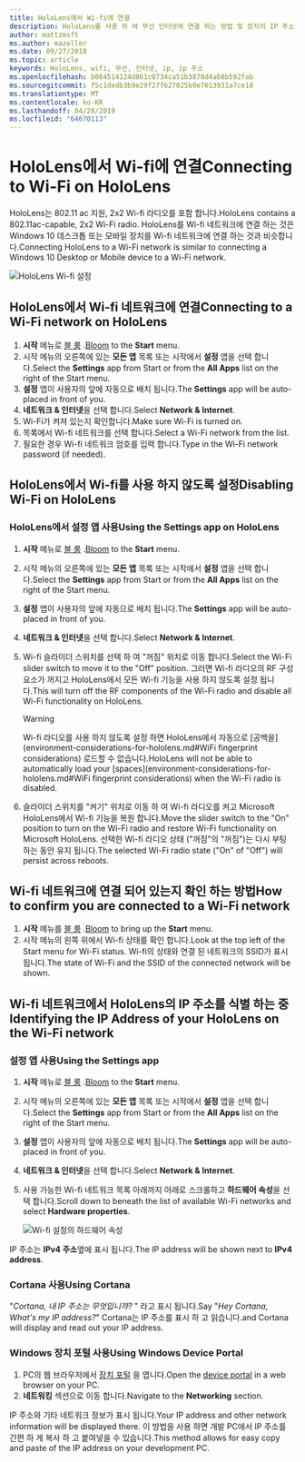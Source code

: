 ```yaml
---
title: HoloLens에서 Wi-fi에 연결
description: HoloLens를 사용 하 여 무선 인터넷에 연결 하는 방법 및 장치의 IP 주소를 식별 하는 방법에 대 한 지침입니다.
author: mattzmsft
ms.author: mazeller
ms.date: 09/27/2018
ms.topic: article
keywords: HoloLens, wifi, 무선, 인터넷, ip, ip 주소
ms.openlocfilehash: b064514124d861c0734ca51b3878d4a68b592fab
ms.sourcegitcommit: f5c1dedb3b9e29f27f627025b9e7613931a7ce18
ms.translationtype: MT
ms.contentlocale: ko-KR
ms.lasthandoff: 04/28/2019
ms.locfileid: "64670113"
---
```

# <a name="connecting-to-wi-fi-on-hololens"></a><span data-ttu-id="26fd6-104">HoloLens에서 Wi-fi에 연결</span><span class="sxs-lookup"><span data-stu-id="26fd6-104">Connecting to Wi-Fi on HoloLens</span></span>

<span data-ttu-id="26fd6-105">HoloLens는 802.11 ac 지원, 2x2 Wi-fi 라디오를 포함 합니다.</span><span class="sxs-lookup"><span data-stu-id="26fd6-105">HoloLens contains a 802.11ac-capable, 2x2 Wi-Fi radio.</span></span> <span data-ttu-id="26fd6-106">HoloLens를 Wi-fi 네트워크에 연결 하는 것은 Windows 10 데스크톱 또는 모바일 장치를 Wi-fi 네트워크에 연결 하는 것과 비슷합니다.</span><span class="sxs-lookup"><span data-stu-id="26fd6-106">Connecting HoloLens to a Wi-Fi network is similar to connecting a Windows 10 Desktop or Mobile device to a Wi-Fi network.</span></span>

![HoloLens Wi-fi 설정](images/wifi-hololens-600px.jpg)

## <a name="connecting-to-a-wi-fi-network-on-hololens"></a><span data-ttu-id="26fd6-108">HoloLens에서 Wi-fi 네트워크에 연결</span><span class="sxs-lookup"><span data-stu-id="26fd6-108">Connecting to a Wi-Fi network on HoloLens</span></span>

1. <span data-ttu-id="26fd6-109">**시작** 메뉴로 [블 룸](gestures.md#bloom) .</span><span class="sxs-lookup"><span data-stu-id="26fd6-109">[Bloom](gestures.md#bloom) to the **Start** menu.</span></span>
2. <span data-ttu-id="26fd6-110">시작 메뉴의 오른쪽에 있는 **모든 앱** 목록 또는 시작에서 **설정** 앱을 선택 합니다.</span><span class="sxs-lookup"><span data-stu-id="26fd6-110">Select the **Settings** app from Start or from the **All Apps** list on the right of the Start menu.</span></span>
3. <span data-ttu-id="26fd6-111">**설정** 앱이 사용자의 앞에 자동으로 배치 됩니다.</span><span class="sxs-lookup"><span data-stu-id="26fd6-111">The **Settings** app will be auto-placed in front of you.</span></span>
4. <span data-ttu-id="26fd6-112">**네트워크 & 인터넷**을 선택 합니다.</span><span class="sxs-lookup"><span data-stu-id="26fd6-112">Select **Network & Internet**.</span></span>
5. <span data-ttu-id="26fd6-113">Wi-Fi가 켜져 있는지 확인합니다.</span><span class="sxs-lookup"><span data-stu-id="26fd6-113">Make sure Wi-Fi is turned on.</span></span>
6. <span data-ttu-id="26fd6-114">목록에서 Wi-fi 네트워크를 선택 합니다.</span><span class="sxs-lookup"><span data-stu-id="26fd6-114">Select a Wi-Fi network from the list.</span></span>
7. <span data-ttu-id="26fd6-115">필요한 경우 Wi-fi 네트워크 암호를 입력 합니다.</span><span class="sxs-lookup"><span data-stu-id="26fd6-115">Type in the Wi-Fi network password (if needed).</span></span>

## <a name="disabling-wi-fi-on-hololens"></a><span data-ttu-id="26fd6-116">HoloLens에서 Wi-fi를 사용 하지 않도록 설정</span><span class="sxs-lookup"><span data-stu-id="26fd6-116">Disabling Wi-Fi on HoloLens</span></span>

### <a name="using-the-settings-app-on-hololens"></a><span data-ttu-id="26fd6-117">HoloLens에서 설정 앱 사용</span><span class="sxs-lookup"><span data-stu-id="26fd6-117">Using the Settings app on HoloLens</span></span>

1. <span data-ttu-id="26fd6-118">**시작** 메뉴로 [블 룸](gestures.md#bloom) .</span><span class="sxs-lookup"><span data-stu-id="26fd6-118">[Bloom](gestures.md#bloom) to the **Start** menu.</span></span>
2. <span data-ttu-id="26fd6-119">시작 메뉴의 오른쪽에 있는 **모든 앱** 목록 또는 시작에서 **설정** 앱을 선택 합니다.</span><span class="sxs-lookup"><span data-stu-id="26fd6-119">Select the **Settings** app from Start or from the **All Apps** list on the right of the Start menu.</span></span>
3. <span data-ttu-id="26fd6-120">**설정** 앱이 사용자의 앞에 자동으로 배치 됩니다.</span><span class="sxs-lookup"><span data-stu-id="26fd6-120">The **Settings** app will be auto-placed in front of you.</span></span>
4. <span data-ttu-id="26fd6-121">**네트워크 & 인터넷**을 선택 합니다.</span><span class="sxs-lookup"><span data-stu-id="26fd6-121">Select **Network & Internet**.</span></span>
5. <span data-ttu-id="26fd6-122">Wi-fi 슬라이더 스위치를 선택 하 여 "꺼짐" 위치로 이동 합니다.</span><span class="sxs-lookup"><span data-stu-id="26fd6-122">Select the Wi-Fi slider switch to move it to the "Off" position.</span></span> <span data-ttu-id="26fd6-123">그러면 Wi-fi 라디오의 RF 구성 요소가 꺼지고 HoloLens에서 모든 Wi-fi 기능을 사용 하지 않도록 설정 됩니다.</span><span class="sxs-lookup"><span data-stu-id="26fd6-123">This will turn off the RF components of the Wi-Fi radio and disable all Wi-Fi functionality on HoloLens.</span></span> 

    >[!WARNING]
    ><span data-ttu-id="26fd6-124">Wi-fi 라디오를 사용 하지 않도록 설정 하면 HoloLens에서 자동으로 [공백을](environment-considerations-for-hololens.md#WiFi fingerprint considerations) 로드할 수 없습니다.</span><span class="sxs-lookup"><span data-stu-id="26fd6-124">HoloLens will not be able to automatically load your [spaces](environment-considerations-for-hololens.md#WiFi fingerprint considerations) when the Wi-Fi radio is disabled.</span></span>
    
6. <span data-ttu-id="26fd6-125">슬라이더 스위치를 "켜기" 위치로 이동 하 여 Wi-fi 라디오를 켜고 Microsoft HoloLens에서 Wi-fi 기능을 복원 합니다.</span><span class="sxs-lookup"><span data-stu-id="26fd6-125">Move the slider switch to the "On" position to turn on the Wi-Fi radio and restore Wi-Fi functionality on Microsoft HoloLens.</span></span> <span data-ttu-id="26fd6-126">선택한 Wi-fi 라디오 상태 ("꺼짐"의 "꺼짐")는 다시 부팅 하는 동안 유지 됩니다.</span><span class="sxs-lookup"><span data-stu-id="26fd6-126">The selected Wi-Fi radio state ("On" of "Off") will persist across reboots.</span></span>

## <a name="how-to-confirm-you-are-connected-to-a-wi-fi-network"></a><span data-ttu-id="26fd6-127">Wi-fi 네트워크에 연결 되어 있는지 확인 하는 방법</span><span class="sxs-lookup"><span data-stu-id="26fd6-127">How to confirm you are connected to a Wi-Fi network</span></span>

1. <span data-ttu-id="26fd6-128">**시작** 메뉴를 [블 룸](gestures.md#bloom) .</span><span class="sxs-lookup"><span data-stu-id="26fd6-128">[Bloom](gestures.md#bloom) to bring up the **Start** menu.</span></span>
2. <span data-ttu-id="26fd6-129">시작 메뉴의 왼쪽 위에서 Wi-fi 상태를 확인 합니다.</span><span class="sxs-lookup"><span data-stu-id="26fd6-129">Look at the top left of the Start menu for Wi-Fi status.</span></span> <span data-ttu-id="26fd6-130">Wi-fi의 상태와 연결 된 네트워크의 SSID가 표시 됩니다.</span><span class="sxs-lookup"><span data-stu-id="26fd6-130">The state of Wi-Fi and the SSID of the connected network will be shown.</span></span>

## <a name="identifying-the-ip-address-of-your-hololens-on-the-wi-fi-network"></a><span data-ttu-id="26fd6-131">Wi-fi 네트워크에서 HoloLens의 IP 주소를 식별 하는 중</span><span class="sxs-lookup"><span data-stu-id="26fd6-131">Identifying the IP Address of your HoloLens on the Wi-Fi network</span></span>

### <a name="using-the-settings-app"></a><span data-ttu-id="26fd6-132">설정 앱 사용</span><span class="sxs-lookup"><span data-stu-id="26fd6-132">Using the Settings app</span></span>

1. <span data-ttu-id="26fd6-133">**시작** 메뉴로 [블 룸](gestures.md#bloom) .</span><span class="sxs-lookup"><span data-stu-id="26fd6-133">[Bloom](gestures.md#bloom) to the **Start** menu.</span></span>
2. <span data-ttu-id="26fd6-134">시작 메뉴의 오른쪽에 있는 **모든 앱** 목록 또는 시작에서 **설정** 앱을 선택 합니다.</span><span class="sxs-lookup"><span data-stu-id="26fd6-134">Select the **Settings** app from Start or from the **All Apps** list on the right of the Start menu.</span></span>
3. <span data-ttu-id="26fd6-135">**설정** 앱이 사용자의 앞에 자동으로 배치 됩니다.</span><span class="sxs-lookup"><span data-stu-id="26fd6-135">The **Settings** app will be auto-placed in front of you.</span></span>
4. <span data-ttu-id="26fd6-136">**네트워크 & 인터넷**을 선택 합니다.</span><span class="sxs-lookup"><span data-stu-id="26fd6-136">Select **Network & Internet**.</span></span>
5. <span data-ttu-id="26fd6-137">사용 가능한 Wi-fi 네트워크 목록 아래까지 아래로 스크롤하고 **하드웨어 속성**을 선택 합니다.</span><span class="sxs-lookup"><span data-stu-id="26fd6-137">Scroll down to beneath the list of available Wi-Fi networks and select **Hardware properties**.</span></span>

    ![Wi-fi 설정의 하드웨어 속성](images/wifi-hololens-hwdetails.jpg)

<span data-ttu-id="26fd6-139">IP 주소는 **IPv4 주소**옆에 표시 됩니다.</span><span class="sxs-lookup"><span data-stu-id="26fd6-139">The IP address will be shown next to **IPv4 address**.</span></span>

### <a name="using-cortana"></a><span data-ttu-id="26fd6-140">Cortana 사용</span><span class="sxs-lookup"><span data-stu-id="26fd6-140">Using Cortana</span></span>

<span data-ttu-id="26fd6-141">"*Cortana, 내 IP 주소는 무엇입니까?* " 라고 표시 됩니다.</span><span class="sxs-lookup"><span data-stu-id="26fd6-141">Say "*Hey Cortana, What's my IP address?*"</span></span> <span data-ttu-id="26fd6-142">Cortana는 IP 주소를 표시 하 고 읽습니다.</span><span class="sxs-lookup"><span data-stu-id="26fd6-142">and Cortana will display and read out your IP address.</span></span>

### <a name="using-windows-device-portal"></a><span data-ttu-id="26fd6-143">Windows 장치 포털 사용</span><span class="sxs-lookup"><span data-stu-id="26fd6-143">Using Windows Device Portal</span></span>

1. <span data-ttu-id="26fd6-144">PC의 웹 브라우저에서 [장치 포털](using-the-windows-device-portal.md#networking) 을 엽니다.</span><span class="sxs-lookup"><span data-stu-id="26fd6-144">Open the [device portal](using-the-windows-device-portal.md#networking) in a web browser on your PC.</span></span>
2. <span data-ttu-id="26fd6-145">**네트워킹** 섹션으로 이동 합니다.</span><span class="sxs-lookup"><span data-stu-id="26fd6-145">Navigate to the **Networking** section.</span></span>

<span data-ttu-id="26fd6-146">IP 주소와 기타 네트워크 정보가 표시 됩니다.</span><span class="sxs-lookup"><span data-stu-id="26fd6-146">Your IP address and other network information will be displayed there.</span></span> <span data-ttu-id="26fd6-147">이 방법을 사용 하면 개발 PC에서 IP 주소를 간편 하 게 복사 하 고 붙여넣을 수 있습니다.</span><span class="sxs-lookup"><span data-stu-id="26fd6-147">This method allows for easy copy and paste of the IP address on your development PC.</span></span>
